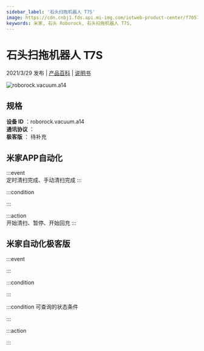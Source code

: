 ```yaml
---
sidebar_label: '石头扫拖机器人 T7S'
image: https://cdn.cnbj1.fds.api.mi-img.com/iotweb-product-center/f7057be1e310e0f95f984d8d07059d12_拟物图.png?GalaxyAccessKeyId=AKVGLQWBOVIRQ3XLEW&Expires=9223372036854775807&Signature=c88NtxGB0ZOWLUC7al2mSPF8ShQ=
keywords: 米家, 石头 Roborock, 石头扫拖机器人 T7S, 
---
```

# 石头扫拖机器人 T7S

2021/3/29 发布 | [产品百科](https://home.mi.com/webapp/content/baike/product/index.html?model=roborock.vacuum.a14/) | [说明书](https://home.mi.com/views/introduction.html?model=roborock.vacuum.a14&region=cn)

![roborock.vacuum.a14](https://cdn.cnbj1.fds.api.mi-img.com/iotweb-product-center/f7057be1e310e0f95f984d8d07059d12_拟物图.png?GalaxyAccessKeyId=AKVGLQWBOVIRQ3XLEW&Expires=9223372036854775807&Signature=c88NtxGB0ZOWLUC7al2mSPF8ShQ=)

## 规格  
> 
**设备 ID** ：roborock.vacuum.a14  
**通讯协议** ：  
**极客版**  ： 待补充 


## 米家APP自动化  

:::event  
定时清扫完成、手动清扫完成
:::

:::condition  

:::

:::action   
开始清扫、暂停、开始回充
:::

## 米家自动化极客版  

:::event  

:::

:::condition  

:::

:::condition 可查询的状态条件  

:::

:::action  

:::

        
